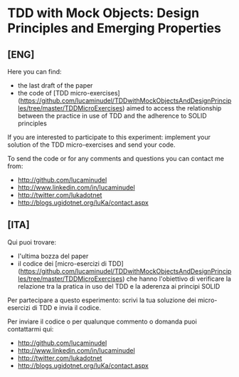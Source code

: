 # TDD with Mock Objects: Design Principles and Emerging Properties

## [ENG] 
Here you can find:

-  the last draft of the paper
-  the code of [TDD micro-exercises] (https://github.com/lucaminudel/TDDwithMockObjectsAndDesignPrinciples/tree/master/TDDMicroExercises) aimed to access the relationship between the practice in use of TDD and the adherence to SOLID principles

If you are interested to participate to this experiment:  implement your solution of the TDD micro-exercises and send your code.

To send the code or for any comments and questions you can contact me from:

-  http://github.com/lucaminudel 
-  http://www.linkedin.com/in/lucaminudel 
-  http://twitter.com/lukadotnet 
-  http://blogs.ugidotnet.org/luKa/contact.aspx 




## [ITA] 

Qui puoi trovare:

-  l'ultima bozza del paper
-  il codice dei [micro-esercizi di TDD] (https://github.com/lucaminudel/TDDwithMockObjectsAndDesignPrinciples/tree/master/TDDMicroExercises) che hanno l'obiettivo di verificare la relazione tra la pratica in uso del TDD e la aderenza ai principi SOLID

Per partecipare a questo esperimento:  scrivi la tua soluzione dei micro-esercizi di TDD e invia il codice.

Per inviare il codice o per qualunque commento o domanda puoi contattarmi qui:

-  http://github.com/lucaminudel 
-  http://www.linkedin.com/in/lucaminudel 
-  http://twitter.com/lukadotnet 
-  http://blogs.ugidotnet.org/luKa/contact.aspx 

